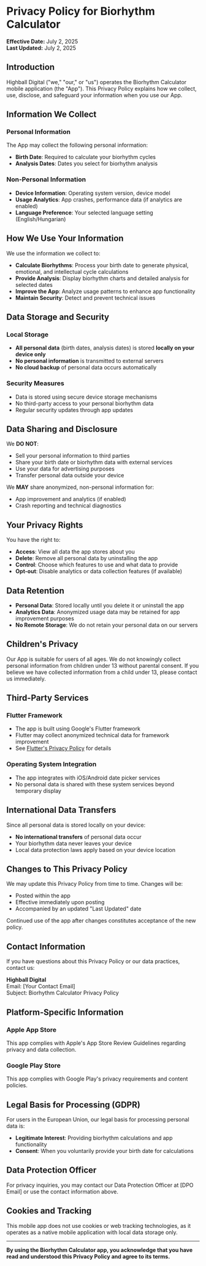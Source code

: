 # Privacy Policy for Biorhythm Calculator

**Effective Date:** July 2, 2025  
**Last Updated:** July 2, 2025

## Introduction

Highball Digital ("we," "our," or "us") operates the Biorhythm Calculator mobile application (the "App"). This Privacy Policy explains how we collect, use, disclose, and safeguard your information when you use our App.

## Information We Collect

### Personal Information
The App may collect the following personal information:
- **Birth Date**: Required to calculate your biorhythm cycles
- **Analysis Dates**: Dates you select for biorhythm analysis

### Non-Personal Information
- **Device Information**: Operating system version, device model
- **Usage Analytics**: App crashes, performance data (if analytics are enabled)
- **Language Preference**: Your selected language setting (English/Hungarian)

## How We Use Your Information

We use the information we collect to:
- **Calculate Biorhythms**: Process your birth date to generate physical, emotional, and intellectual cycle calculations
- **Provide Analysis**: Display biorhythm charts and detailed analysis for selected dates
- **Improve the App**: Analyze usage patterns to enhance app functionality
- **Maintain Security**: Detect and prevent technical issues

## Data Storage and Security

### Local Storage
- **All personal data** (birth dates, analysis dates) is stored **locally on your device only**
- **No personal information** is transmitted to external servers
- **No cloud backup** of personal data occurs automatically

### Security Measures
- Data is stored using secure device storage mechanisms
- No third-party access to your personal biorhythm data
- Regular security updates through app updates

## Data Sharing and Disclosure

We **DO NOT**:
- Sell your personal information to third parties
- Share your birth date or biorhythm data with external services
- Use your data for advertising purposes
- Transfer personal data outside your device

We **MAY** share anonymized, non-personal information for:
- App improvement and analytics (if enabled)
- Crash reporting and technical diagnostics

## Your Privacy Rights

You have the right to:
- **Access**: View all data the app stores about you
- **Delete**: Remove all personal data by uninstalling the app
- **Control**: Choose which features to use and what data to provide
- **Opt-out**: Disable analytics or data collection features (if available)

## Data Retention

- **Personal Data**: Stored locally until you delete it or uninstall the app
- **Analytics Data**: Anonymized usage data may be retained for app improvement purposes
- **No Remote Storage**: We do not retain your personal data on our servers

## Children's Privacy

Our App is suitable for users of all ages. We do not knowingly collect personal information from children under 13 without parental consent. If you believe we have collected information from a child under 13, please contact us immediately.

## Third-Party Services

### Flutter Framework
- The app is built using Google's Flutter framework
- Flutter may collect anonymized technical data for framework improvement
- See [Flutter's Privacy Policy](https://flutter.dev/privacy) for details

### Operating System Integration
- The app integrates with iOS/Android date picker services
- No personal data is shared with these system services beyond temporary display

## International Data Transfers

Since all personal data is stored locally on your device:
- **No international transfers** of personal data occur
- Your biorhythm data never leaves your device
- Local data protection laws apply based on your device location

## Changes to This Privacy Policy

We may update this Privacy Policy from time to time. Changes will be:
- Posted within the app
- Effective immediately upon posting
- Accompanied by an updated "Last Updated" date

Continued use of the app after changes constitutes acceptance of the new policy.

## Contact Information

If you have questions about this Privacy Policy or our data practices, contact us:

**Highball Digital**  
Email: [Your Contact Email]  
Subject: Biorhythm Calculator Privacy Policy

## Platform-Specific Information

### Apple App Store
This app complies with Apple's App Store Review Guidelines regarding privacy and data collection.

### Google Play Store
This app complies with Google Play's privacy requirements and content policies.

## Legal Basis for Processing (GDPR)

For users in the European Union, our legal basis for processing personal data is:
- **Legitimate Interest**: Providing biorhythm calculations and app functionality
- **Consent**: When you voluntarily provide your birth date for calculations

## Data Protection Officer

For privacy inquiries, you may contact our Data Protection Officer at [DPO Email] or use the contact information above.

## Cookies and Tracking

This mobile app does not use cookies or web tracking technologies, as it operates as a native mobile application with local data storage only.

---

**By using the Biorhythm Calculator app, you acknowledge that you have read and understood this Privacy Policy and agree to its terms.**
